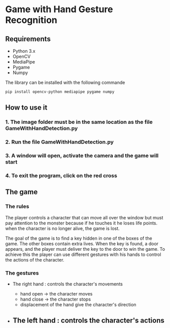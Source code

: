 # Game with Hand Gesture Recognition

## Requirements
- Python 3.x
- OpenCV
- MediaPipe
- Pygame
- Numpy

The library can be installed with the following commande
```bash
pip install opencv-python mediapipe pygame numpy
```
## How to use it
### 1. The image folder must be in the same location as the file GameWithHandDetection.py
### 2. Run the file GameWithHandDetection.py
### 3. A window will open, activate the camera and the game will start
### 4. To exit the program, click on the red cross

## The game
### The rules
The player controls a character that can move all over the window but must pay attention to the monster because if he touches it he loses life points. when the character is no longer alive, the game is lost.

The goal of the game is to find a key hidden in one of the boxes of the game. The other boxes contain extra lives. When the key is found, a door appears, and the player must deliver the key to the door to win the game. 
To achieve this the player can use different gestures with his hands to control the actions of the character.
### The gestures 
- The right hand : controls the character's movements
    - hand open -> the character moves
    - hand close -> the character stops
    - displacement of the hand give the character's direction

- The left hand : controls the character's actions
    - 
  
